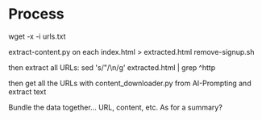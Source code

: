 # Process

wget -x -i urls.txt

extract-content.py on each index.html > extracted.html
remove-signup.sh

then extract all URLs:
sed 's/"/\n/g' extracted.html  | grep ^http

then get all the URLs with content_downloader.py from AI-Prompting and extract text

Bundle the data together... URL, content, etc. As for a summary?




